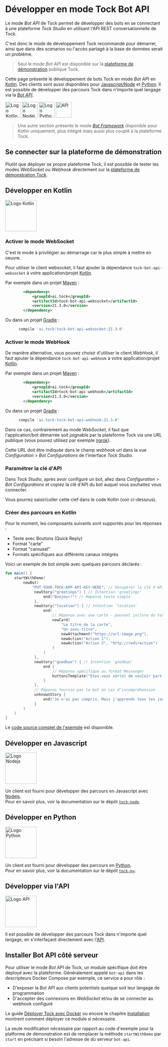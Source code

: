 # Développer en mode Tock Bot API

Le mode _Bot API_ de Tock permet de développer des bots en se connectant à une plateforme _Tock Studio_ en 
utilisant l'API REST conversationnelle de Tock.

C'est donc le mode de développement Tock recommandé pour démarrer, ainsi que dans des scenarios ou l'accès partagé à la 
base de données serait un problème.

> Seul le mode _Bot API_ est disponible sur la [plateforme de démonstration](https://demo.tock.ai/)
> publique Tock.

Cette page présente le développement de bots Tock en mode _Bot API_ en [Kotlin](bot-api.md#developper-en-kotlin). 
Des clients sont aussi disponibles pour [Javascript/Node](bot-api.md#developper-en-javascript) et [Python](bot-api.md#developper-en-python).
Il est possible de développer des parcours Tock dans n'importe quel langage via la [_Bot API_](bot-api.md#developper-via-lapi).

[<img alt="Logo Kotlin" title="Kotlin"
      src="https://upload.wikimedia.org/wikipedia/commons/thumb/7/74/Kotlin-logo.svg/1024px-Kotlin-logo.svg.png" 
      style="width: 50px;">](bot-api.md#developper-en-kotlin)
[<img alt="Logo Nodejs" title="Nodejs"
      src="https://www.boostit.net/wp-content/uploads/2016/08/node-js-icon.png" 
      style="width: 50px;">](bot-api.md#developper-en-javascript)
[<img alt="Logo Python" title="Python"
      src="https://www.libraries.rutgers.edu/sites/default/files/styles/resize_to_300px_width/public/events/2020/01/python_3_2.png" 
      style="width: 50px;">](bot-api.md#developper-en-python)
[<img alt="API" title="Bot API"
      src="https://zappysys.com/blog/wp-content/uploads/2018/06/REST-API-icon.jpg" 
      style="width: 50px;">](bot-api.md#developper-via-lapi)


> Une autre section présente le mode [_Bot Framework_](bot-integre.md) disponible pour Kotlin uniquement, 
> plus intégré mais aussi plus couplé à la plateforme Tock.

## Se connecter sur la plateforme de démonstration

Plutôt que déployer se propre plateforme Tock, il est possible de tester les modes _WebSocket_ ou _Webhook_ directement sur la
[plateforme de démonstration Tock](https://demo.tock.ai/). 

## Développer en Kotlin

<img alt="Logo Kotlin" title="Kotlin"
src="https://upload.wikimedia.org/wikipedia/commons/thumb/7/74/Kotlin-logo.svg/1024px-Kotlin-logo.svg.png" 
style="width: 100px;">

### Activer le mode WebSocket

C'est le mode à privilégier au démarrage car le plus simple à mettre en oeuvre.

Pour utiliser le client websocket, il faut ajouter la dépendance `tock-bot-api-websocket` à votre application/projet [Kotlin](https://kotlinlang.org/).

Par exemple dans un projet [Maven](https://maven.apache.org/) :

```xml
        <dependency>
            <groupId>ai.tock</groupId>
            <artifactId>tock-bot-api-websocket</artifactId>
            <version>21.3.0</version>
        </dependency>
```

Ou dans un projet [Gradle](https://gradle.org/) :

```groovy
      compile 'ai.tock:tock-bot-api-websocket:21.3.0'
```

### Activer le mode WebHook

De manière alternative, vous pouvez choisir d'utiliser le client _WebHook_, il faut ajouter la dépendance `tock-bot-api-webhook` à votre application/projet [Kotlin](https://kotlinlang.org/).

Par exemple dans un projet [Maven](https://maven.apache.org/) :

```xml
        <dependency>
            <groupId>ai.tock</groupId>
            <artifactId>tock-bot-api-webhook</artifactId>
            <version>21.3.0</version>
        </dependency>
```

Ou dans un projet [Gradle](https://gradle.org/) :

```groovy
      compile 'ai.tock:tock-bot-api-webhook:21.3.0'
```

Dans ce cas, contrairement au mode _WebSocket_, il faut que l'application/bot démarrée soit joignable par la 
 plateforme Tock via une URL publique (vous pouvez utilisez par exemple [ngrok](https://ngrok.com/)). 
 
 Cette URL doit être indiquée dans le champ _webhook url_ dans la vue _Configuration_ > _Bot Configurations_ 
 de l'interface _Tock Studio_.
 
### Paramétrer la clé d'API
 
Dans _Tock Studio_, après avoir configuré un bot, allez dans _Configuration_ > _Bot Configurations_ et copiez 
la clé d'API du bot auquel vous souhaitez vous connecter.
 
Vous pourrez saisir/coller cette clef dans le code Kotlin (voir ci-dessous).
 
### Créer des parcours en Kotlin 
 
Pour le moment, les composants suivants sont supportés pour les réponses :
 
* Texte avec Boutons (Quick Reply)
* Format "carte"
* Format "carousel"
* Formats spécifiques aux différents canaux intégrés
 
Voici un exemple de bot simple avec quelques parcours déclarés : 
 
```kotlin
fun main() {
    startWithDemo(
        newBot(
            "PUT-YOUR-TOCK-APP-API-KEY-HERE", // Récupérer la clé d'API à partir de l'onglet "Bot Configurations" dans Tock Studio
             newStory("greetings") { // Intention 'greetings'
                 end("Bonjour!") // Réponse texte simple
             },
             newStory("location") { // Intention 'location'
                 end(
                     // Réponse avec une carte - pouvant inclure du texte, un fichier (par exemple une image) et des suggestions d'action utilisateur
                     newCard(
                         "Le titre de la carte",
                         "Un sous-titre",
                         newAttachment("https://url-image.png"),
                         newAction("Action 1"),
                         newAction("Action 2", "http://redirection") 
                     )
                 )
             },
             newStory("goodbye") { // Intention 'goodbye'
                 end {
                     // Réponse spécifique au format Messenger 
                     buttonsTemplate("Etes-vous sûr(e) de vouloir partir ?", nlpQuickReply("Je reste"))
                 } 
             },
             // Réponse fournie pas le bot en cas d'incompréhension
             unknownStory {
                 end("Je n'ai pas compris. Mais j'apprends tous les jours :)")
             }
        )
    )
}
```

Le [code source complet de l'exemple](https://github.com/theopenconversationkit/tock-bot-demo) est disponible.
 
## Développer en Javascript

<img alt="Logo Nodejs" title="Nodejs"
src="https://www.boostit.net/wp-content/uploads/2016/08/node-js-icon.png" 
style="width: 100px;">

Un client est fourni pour développer des parcours en Javascript avec [Nodejs](https://nodejs.org/).  
Pour en savoir plus, voir la documentation sur le dépôt [`tock-node`](https://github.com/theopenconversationkit/tock-node).

## Développer en Python

<img alt="Logo Python" title="Python"
src="https://www.libraries.rutgers.edu/sites/default/files/styles/resize_to_300px_width/public/events/2020/01/python_3_2.png" 
style="width: 100px;">

Un client est fourni pour développer des parcours en [Python](https://www.python.org/).  
Pour en savoir plus, voir la documentation sur le dépôt [`tock-py`](https://github.com/theopenconversationkit/tock-py).

## Développer via l'API

<img alt="Logo API" title="REST API"
src="https://zappysys.com/blog/wp-content/uploads/2018/06/REST-API-icon.jpg" 
style="width: 100px;">

Il est possible de développer des parcours Tock dans n'importe quel langage, en s'interfaçant directement avec 
l'[API](api.md#tock-bot-definition-api).

## Installer Bot API côté serveur

Pour utiliser le mode _Bot API_ de Tock, un module spécifique doit être déployé avec la plateforme. Généralement appelé 
`bot-api` dans les descripteurs Docker Compose par exemple, ce service a pour rôle :

* D'exposer la _Bot API_ aux clients potentiels quelque soit leur langage de programmation
* D'accepter des connexions en _WebSocket_ et/ou de se connecter au webhook configuré

Le guide [Déployer Tock avec Docker](../guide/plateforme.md) ou encore le chapitre 
[Installation](../admin/installation.md) montrent comment déployer ce module si nécessaire.

La seule modification nécessaire par rapport au code d'exemple pour la platforme de démonstration est de remplacer
la méthode `startWithDemo` par `start` en précisant si besoin l'adresse de du serveur `bot-api`.
